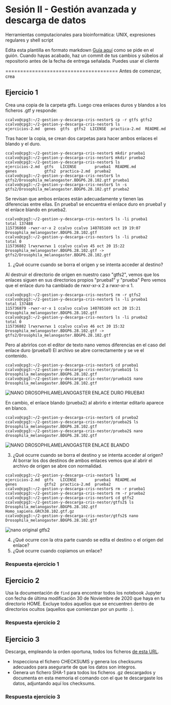 # Sesión II - Gestión avanzada y descarga de datos
Herramientas computacionales para bioinformática: UNIX, expresiones regulares y shell script

Edita esta plantilla en formato markdown [Guía aquí](https://guides.github.com/features/mastering-markdown/) como se pide en el guión. 
Cuando hayas acabado, haz un commit de tus cambios y súbelos al repositorio antes de la fecha de entrega señalada. 
Puedes usar el cliente 

======================================
Antes de comenzar, crea


## Ejercicio 1
Crea una copia de la carpeta gtfs. Luego crea enlaces duros y blandos a los ficheros .gtf y responde:

```
ccalvo@cpg3:~/2-gestion-y-descarga-cris-nestor$ cp -r gtfs gtfs2
ccalvo@cpg3:~/2-gestion-y-descarga-cris-nestor$ ls
ejercicios-2.md  genes  gtfs  gtfs2  LICENSE  practica-2.md  README.md
```
Tras hacer la copia, se crean dos carpetas para hacer ambos enlaces el blando y el duro.

```
ccalvo@cpg3:~/2-gestion-y-descarga-cris-nestor$ mkdir prueba1
ccalvo@cpg3:~/2-gestion-y-descarga-cris-nestor$ mkdir prueba2
ccalvo@cpg3:~/2-gestion-y-descarga-cris-nestor$ ls
ejercicios-2.md  gtfs   LICENSE        prueba1  README.md
genes            gtfs2  practica-2.md  prueba2
ccalvo@cpg3:~/2-gestion-y-descarga-cris-nestor$ ln gtfs2/Drosophila_melanogaster.BDGP6.28.102.gtf prueba1
ccalvo@cpg3:~/2-gestion-y-descarga-cris-nestor$ ln -s  gtfs2/Drosophila_melanogaster.BDGP6.28.102.gtf prueba2
```
Se revisan que ambos enlaces están adecuadamente y tienen las diferencias entre ellas. En prueba1 se encuentra el enlace duro en prueba1 y el enlace blando en prueba2.
```
ccalvo@cpg3:~/2-gestion-y-descarga-cris-nestor$ ls -li prueba1
total 137488
115736860 -rwxr-xr-x 2 ccalvo ccalvo 140785169 oct 19 19:07 Drosophila_melanogaster.BDGP6.28.102.gtf
ccalvo@cpg3:~/2-gestion-y-descarga-cris-nestor$ ls -li prueba2
total 0
115736882 lrwxrwxrwx 1 ccalvo ccalvo 45 oct 20 15:22 Drosophila_melanogaster.BDGP6.28.102.gtf -> gtfs2/Drosophila_melanogaster.BDGP6.28.102.gtf
```

1. ¿Qué ocurre cuando se borra el origen y se intenta acceder al destino?

Al destruir el directorio de origen en nuestro caso "gtfs2", vemos que los enlaces siguen en sus directorios propios "prueba1" y "prueba"
Pero vemos que el enlace duro ha cambiado de rwxr-xr-x 2 a rwxr-xr-x 1.


```
ccalvo@cpg3:~/2-gestion-y-descarga-cris-nestor$ rm -r gtfs2
ccalvo@cpg3:~/2-gestion-y-descarga-cris-nestor$ ls -li prueba1
total 137488
115736879 -rwxr-xr-x 1 ccalvo ccalvo 140785169 oct 20 15:21 Drosophila_melanogaster.BDGP6.28.102.gtf
ccalvo@cpg3:~/2-gestion-y-descarga-cris-nestor$ ls -li prueba2
total 0
115736882 lrwxrwxrwx 1 ccalvo ccalvo 46 oct 20 15:32 Drosophila_melanogaster.BDGP6.28.102.gtf -> gtfs2/Drosophila_melanogaster.BDGP6.28.102.gtf
```
Pero al abrirlos con el editor de texto nano vemos diferencias en el caso del enlace duro (prueba1)
El archivo se abre correctamente y se ve el contenido.

```
ccalvo@cpg3:~/2-gestion-y-descarga-cris-nestor$ cd prueba1
ccalvo@cpg3:~/2-gestion-y-descarga-cris-nestor/prueba1$ ls
Drosophila_melanogaster.BDGP6.28.102.gtf
ccalvo@cpg3:~/2-gestion-y-descarga-cris-nestor/prueba1$ nano Drosophila_melanogaster.BDGP6.28.102.gtf
```

![NANO DROSOPHILAMELANOGASTER ENLACE DURO PRUEBA1](https://user-images.githubusercontent.com/92113002/138104995-313ad56b-2b68-4962-be03-fa9f8857b7e3.png)

En cambio, el enlace blando (prueba2) al abrirlo e intentar editarlo aparece en blanco.

```
ccalvo@cpg3:~/2-gestion-y-descarga-cris-nestor$ cd prueba2
ccalvo@cpg3:~/2-gestion-y-descarga-cris-nestor/prueba2$ ls
Drosophila_melanogaster.BDGP6.28.102.gtf
ccalvo@cpg3:~/2-gestion-y-descarga-cris-nestor/prueba2$ nano drosophila_melanogaster.BDGP6.28.102.gtf
```

![NANO DROSOPHILAMELANOGASTER ENLACE BLANDO](https://user-images.githubusercontent.com/92113002/138105155-3695168e-f53f-441b-a461-03ad6919aea9.png)

3. ¿Qué ocurre cuando se borra el destino y se intenta acceder al origen?
Al borrar los dos destinos de ambos enlaces vemos que al abrir el archivo de origen se abre con normalidad.

```
ccalvo@cpg3:~/2-gestion-y-descarga-cris-nestor$ ls
ejercicios-2.md  gtfs   LICENSE        prueba1  README.md
genes            gtfs2  practica-2.md  prueba2
ccalvo@cpg3:~/2-gestion-y-descarga-cris-nestor$ rm -r prueba1
ccalvo@cpg3:~/2-gestion-y-descarga-cris-nestor$ rm -r prueba2
ccalvo@cpg3:~/2-gestion-y-descarga-cris-nestor$ cd gtfs2
ccalvo@cpg3:~/2-gestion-y-descarga-cris-nestor/gtfs2$ ls
Drosophila_melanogaster.BDGP6.28.102.gtf  Homo_sapiens.GRCh38.102.gtf.gz
ccalvo@cpg3:~/2-gestion-y-descarga-cris-nestor/gtfs2$ nano Drosophila_melanogaster.BDGP6.28.102.gtf
```
![nano original gtfs2](https://user-images.githubusercontent.com/92113002/138108677-57c805d4-f957-4846-acf8-029fec56f7c6.png)


4. ¿Qué ocurre con la otra parte cuando se edita el destino o el origen del enlace?
5. ¿Qué ocurre cuando copiamos un enlace?

### Respuesta ejercicio 1

## Ejercicio 2
Usa la documentación de `find` para encontrar todos los notebook Jupyter con fecha de última modificación 30 de Noviembre de 2020 que haya en tu directorio HOME. Excluye todos aquellos que se encuentren dentro de directorios ocultos (aquellos que comienzan por un punto `.`). 

### Respuesta ejercicio 2


## Ejercicio 3
Descarga, empleando la orden oportuna, todos los ficheros [de esta URL](ftp://ftp.ensembl.org/pub/release-102/gtf/accipiter_nisus/). 
- Inspecciona el fichero CHECKSUMS y genera los checksums adecuados para asegurarte de que los datos son íntegros. 
- Genera un fichero SHA-1 para todos los ficheros .gz descargados y documenta en esta memoria el comando con el que te descargaste los datos, adjuntando aquí los checksums. 


### Respuesta ejercicio 3
